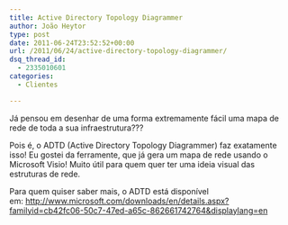 ```yaml
---
title: Active Directory Topology Diagrammer
author: João Heytor
type: post
date: 2011-06-24T23:52:52+00:00
url: /2011/06/24/active-directory-topology-diagrammer/
dsq_thread_id:
  - 2335010601
categories:
  - Clientes

---
```

Já pensou em desenhar de uma forma extremamente fácil uma mapa de rede de toda a sua infraestrutura???

Pois é, o ADTD (Active Directory Topology Diagrammer) faz exatamente isso! Eu gostei da ferramente, que já gera um mapa de rede usando o Microsoft Visio! Muito útil para quem quer ter uma ideia visual das estruturas de rede.

Para quem quiser saber mais, o ADTD está disponível em: <a href="http://www.microsoft.com/downloads/en/details.aspx?familyid=cb42fc06-50c7-47ed-a65c-862661742764&displaylang=en" target="_blank">http://www.microsoft.com/downloads/en/details.aspx?familyid=cb42fc06-50c7-47ed-a65c-862661742764&displaylang=en</a>